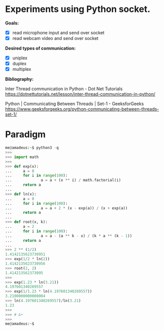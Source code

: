 # Experiments using Python socket.

**Goals:**  
- [x] read microphone input and send over socket  
- [x] read webcam video and send over socket  

**Desired types of communication:**  
- [x] uniplex  
- [x] duplex  
- [x] multiplex  

**Bibliography:**

Inter Thread communication in Python - Dot Net Tutorials  
https://dotnettutorials.net/lesson/inter-thread-communication-in-python/

Python | Communicating Between Threads | Set-1 - GeeksforGeeks  
https://www.geeksforgeeks.org/python-communicating-between-threads-set-1/


# Paradigm

```Python
me@amadeus:~$ python3 -q
>>> 
>>> import math
>>> 
>>> def exp(x):
...     a = 0
...     for i in range(100):
...             a = a + (x ** i) / math.factorial(i)
...     return a
... 
>>> def ln(x):
...     a = 0
...     for i in range(100):
...             a = a + 2 * (x - exp(a)) / (x + exp(a))
...     return a
... 
>>> def root(x, k):
...     a = 2
...     for i in range(100):
...             a = a - (a ** k - x) / (k * a ** (k - 1))
...     return a
... 
>>> 2 ** (1/2)
1.4142135623730951
>>> exp(1/2 * ln(2))
1.4142135623730956
>>> root(2, 2)
1.414213562373095
>>> 
>>> exp(1.23 * ln(3.21))
4.197601340269557
>>> exp(1/1.23 * ln(4.197601340269557))
3.2100000000000004
>>> ln(4.197601340269557)/ln(3.21)
1.23
>>> 
>>> # &•
>>> 
me@amadeus:~$ 
```